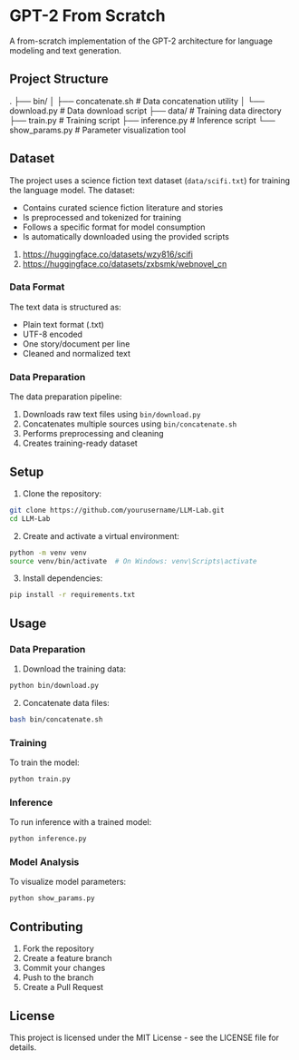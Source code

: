 # GPT-2 From Scratch

A from-scratch implementation of the GPT-2 architecture for language modeling and text generation.

## Project Structure

.
├── bin/
│   ├── concatenate.sh    # Data concatenation utility
│   └── download.py       # Data download script
├── data/                 # Training data directory
├── train.py             # Training script
├── inference.py         # Inference script
└── show_params.py       # Parameter visualization tool

## Dataset

The project uses a science fiction text dataset (`data/scifi.txt`) for training the language model. The dataset:

- Contains curated science fiction literature and stories
- Is preprocessed and tokenized for training
- Follows a specific format for model consumption
- Is automatically downloaded using the provided scripts

1. https://huggingface.co/datasets/wzy816/scifi
2. https://huggingface.co/datasets/zxbsmk/webnovel_cn


### Data Format

The text data is structured as:
- Plain text format (.txt)
- UTF-8 encoded
- One story/document per line
- Cleaned and normalized text

### Data Preparation

The data preparation pipeline:
1. Downloads raw text files using `bin/download.py`
2. Concatenates multiple sources using `bin/concatenate.sh`
3. Performs preprocessing and cleaning
4. Creates training-ready dataset

## Setup

1. Clone the repository:
```bash
git clone https://github.com/yourusername/LLM-Lab.git
cd LLM-Lab
```

2. Create and activate a virtual environment:
```bash
python -m venv venv
source venv/bin/activate  # On Windows: venv\Scripts\activate
```

3. Install dependencies:
```bash
pip install -r requirements.txt
```

## Usage

### Data Preparation

1. Download the training data:
```bash
python bin/download.py
```

2. Concatenate data files:
```bash
bash bin/concatenate.sh
```

### Training

To train the model:

```bash
python train.py
```

### Inference

To run inference with a trained model:

```bash
python inference.py
```

### Model Analysis

To visualize model parameters:

```bash
python show_params.py
```

## Contributing

1. Fork the repository
2. Create a feature branch
3. Commit your changes
4. Push to the branch
5. Create a Pull Request

## License

This project is licensed under the MIT License - see the LICENSE file for details.